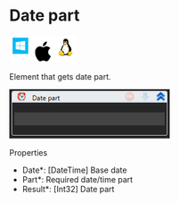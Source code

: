 # Date part

![](<../../../../.gitbook/assets/image (215).png>)

Element that gets date part.

![](<../../../../.gitbook/assets/image (224).png>)

Properties

* Date\*: \[DateTime] Base date
* Part\*: Required date/time part
* Result\*: \[Int32] Date part
